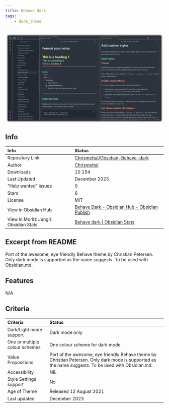 ```yaml
---
title: Behave dark
tags:
    - dark_theme
---
```


<img src="https://raw.githubusercontent.com/Chrismettal/Obsidian-Behave-dark/refs/heads/main/Screenshot_1080p.png">

## Info
| Info | Status |
| :--- | :--- |
| Repository Link | [Chrismettal/Obsidian-Behave-dark](https://github.com/Chrismettal/Obsidian-Behave-dark) |
| Author | [Chrismettal](https://github.com/Chrismettal) |
| Downloads | 10 154 |
| Last Updated | December 2023 |
| “Help wanted” issues | 0 |
| Stars | 6 |
| License | MIT |
| View in Obsidian Hub | [Behave Dark \- Obsidian Hub \- Obsidian Publish](https://publish.obsidian.md/hub/02+-+Community+Expansions/02.05+All+Community+Expansions/Themes/Behave+dark) |
| View in Moritz Jung’s Obsidian Stats | [Behave dark \| Obsidian Stats](https://www.moritzjung.dev/obsidian-stats/themes/behave-dark/) |

## Excerpt from README
Port of the awesome, eye friendly Behave theme by Christian Petersen. Only dark mode is supported as the name suggests. To be used with Obsidian.md.

## Features
N/A

## Criteria
| Criteria | Status | 
| :--- | :--- | 
| Dark/Light mode support | Dark mode only | 
| One or multiple colour schemes | One colour scheme for dark mode | 
| Value Propositions |  Port of the awesome, eye friendly Behave theme by Christian Petersen. Only dark mode is supported as the name suggests. To be used with Obsidian.md.  | 
| Accessibility | NIL | 
| Style Settings support | No | 
| Age of Theme | Released 12 August 2021 | 
| Last updated | December 2023 | 